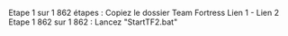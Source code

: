 Etape 1 sur 1 862 étapes : Copiez le dossier Team Fortress Lien 1 - Lien 2
Etape 1 862 sur 1 862 : Lancez "StartTF2.bat"
